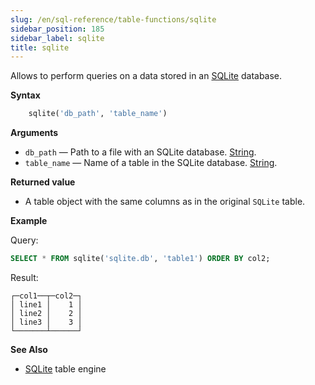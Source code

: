 ```yaml
---
slug: /en/sql-reference/table-functions/sqlite
sidebar_position: 185
sidebar_label: sqlite
title: sqlite
---
```


Allows to perform queries on a data stored in an [SQLite](../../engines/database-engines/sqlite.md) database.

**Syntax**

``` sql
    sqlite('db_path', 'table_name')
```

**Arguments**

- `db_path` — Path to a file with an SQLite database. [String](../../sql-reference/data-types/string.md).
- `table_name` — Name of a table in the SQLite database. [String](../../sql-reference/data-types/string.md).

**Returned value**

- A table object with the same columns as in the original `SQLite` table.

**Example**

Query:

``` sql
SELECT * FROM sqlite('sqlite.db', 'table1') ORDER BY col2;
```

Result:

``` text
┌─col1──┬─col2─┐
│ line1 │    1 │
│ line2 │    2 │
│ line3 │    3 │
└───────┴──────┘
```

**See Also**

- [SQLite](../../engines/table-engines/integrations/sqlite.md) table engine
